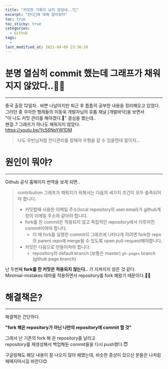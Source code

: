 ```yaml
---
title: "커밋한 기록이 남지 않았네..?🤯"
excerpt: "잔디🌱에 대해 알아보자"
toc: true
toc_sticky: true
categories:
  - Github
tags:
  - 
last_modified_at: 2021-04-09 23:36:20
---
```


# 분명 열심히 commit 했는데 그래프가 채워지지 않았다..🤷‍♂️
-----
중국 출장 12일차.. 바쁜 나날이지만 퇴근 후 틈틈히 공부한 내용을 정리해오고 있었다.  
그러던 중 우아한 형제들의 이동욱 개발자님의 유튭 채널 [개발바닥]을 보면서  
"아 나도 커밋 관리를 해야겠다.🤨" 결심을 했는데..  
왠걸..? 그래프가 하나도 채워지지 않았다.  
<https://youtu.be/Yc56NpYW1DM>

> 나도 우빈님처럼 잔디관리를 잘해야 우형을 갈 수 있을텐데 말이지...

# 원인이 뭐야?
-----
Github 공식 홈페이지 번역을 보게 되면..  

> contribution 그래프가 채워지기 위해서는 다음의 세가지 조건이 모두 충족되어야 합니다.  
> - 커밋할때 사용한 이메일 주소(local repository의 user.email)가 github계정의 이메일 주소와 같아야 합니다.
> - fork를 한 commit은 적용되지 않고 독립적인 repository에서 이루어진 commit이여야 합니다.
>   - 이 때 fork를 실행한 commit이 그래프에 나타나게 하려면 fork한 repo의 parent repo에 merge될 수 있도록 open pull-request해야합니다.
> - 커밋은 다음으로 만들어져야 합니다:
>   - repository의 default branch (보통은 master)
`gh-pages` branch (github page branch)

난 두번째 **fork를 한 커밋은 적용되지 않는다..** 가 지켜지지 않은 것 같다.  
Minimial-mistakes 테마를 적용하면서 repository를 fork 해왔기 때문이다.🤦‍♂️

# 해결책은?
-----
해결책은 간단하다.  

**"fork 해온 repository가 아닌 나만의 repository에 commit 할 것"**  
  
그래서 난 기존의 fork 해 온 repository를 날리고  
repository를 재생성해서 백업해둔 commit들을 다시 push했다.😇  
  
구글링해도 해당 내용이 잘 나오지 않아 헤맸는데, 비슷한 증상이 있으신 분들은 나처럼 헤매지마시길 바란다😊
  